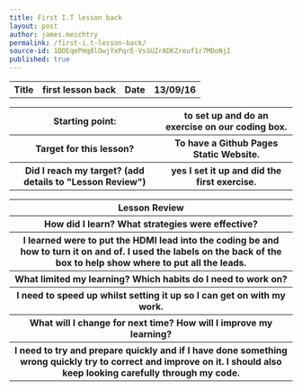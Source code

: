 ```yaml
---
title: First I.T lesson back
layout: post
author: james.meichtry
permalink: /first-i.t-lesson-back/
source-id: 1DOEqePHq8lOwjYxPqrE-VsSUZrADKZreuf1r7MDoNjI
published: true
---
```

<table>
  <tr>
    <th>Title</th>
    <th>first lesson back</th>
    <th>Date</th>
    <th>13/09/16</th>
  </tr>
</table>


<table>
  <tr>
    <th>Starting point:</th>
    <th>to set up and do an exercise on our coding box.</th>
  </tr>
  <tr>
    <th>Target for this lesson?</th>
    <th>To have a Github Pages Static Website.</th>
  </tr>
  <tr>
    <th>Did I reach my target? 
(add details to "Lesson Review")</th>
    <th>yes I set it up and did the first exercise.</th>
  </tr>
</table>


<table>
  <tr>
    <th>Lesson Review</th>
  </tr>
  <tr>
    <th>How did I learn? What strategies were effective? </th>
  </tr>
  <tr>
    <th>I learned were to put the HDMI lead into the coding be and how to turn it on and of. I used the labels on the back of the box to help show where to put all the leads.</th>
  </tr>
  <tr>
    <th>What limited my learning? Which habits do I need to work on? </th>
  </tr>
  <tr>
    <th>I need to speed up whilst setting it up so I can get on with my work.</th>
  </tr>
  <tr>
    <th>What will I change for next time? How will I improve my learning?</th>
  </tr>
  <tr>
    <th>I need to try and prepare quickly and if I have done something wrong quickly try to correct and improve on it. I should also keep looking carefully through my code.</th>
  </tr>
</table>


